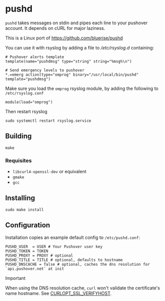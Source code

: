 # pushd

`pushd` takes messages on stdin and pipes each line to your pushover
account. It depends on cURL for major laziness.

This is a Linux port of https://github.com/bluerise/pushd

You can use it with rsyslog by adding a file to _/etc/rsyslog.d_ containing:

```
# Pushover alerts template
template(name="pushdmsg" type="string" string="%msg%\n")

# Send emergency levels to pushover
*.=emerg action(type="omprog" binary="/usr/local/bin/pushd" template="pushdmsg")
```

Make sure you load the `omprog` rsyslog module, by adding the following to `/etc/rsyslog.conf`

```
module(load="omprog")
```

Then restart rsyslog

```
sudo systemctl restart rsyslog.service
```

## Building

```
make
```

### Requisites

- `libcurl4-openssl-dev` or equivalent
- `gmake`
- `gcc`

## Installing

```
sudo make install
```

## Configuration

Installation copies an example default config to `/etc/pushd.conf`:

```
PUSHD_USER  = USER # Your Pushover user key
PUSHD_TOKEN = TOKEN
PUSHD_PROXY = PROXY # optional
PUSHD_TITLE = TITLE # optional, defaults to hostname
PUSHD_DNSCACHE = false # optional, caches the dns resolution for `api.pushover.net` at init
```

> [!IMPORTANT]
> When using the DNS resolution cache, `curl` won't validate the certificate's name hostname.
> See [CURLOPT_SSL_VERIFYHOST](https://curl.se/libcurl/c/CURLOPT_SSL_VERIFYHOST.html).
